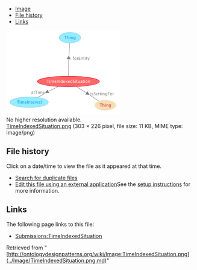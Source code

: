 * [Image](../Image/TimeIndexedSituation.png.md#file)
* [File history](../Image/TimeIndexedSituation.png.md#filehistory)
* [Links](../Image/TimeIndexedSituation.png.md#filelinks)

[![Image:TimeIndexedSituation.png](../images/e/e7/TimeIndexedSituation.png)](../images/e/e7/TimeIndexedSituation.png)  
No higher resolution available.  
[TimeIndexedSituation.png](../images/e/e7/TimeIndexedSituation.png)‎ (303 × 226 pixel, file size: 11 KB, MIME type: image/png)

## File history

Click on a date/time to view the file as it appeared at that time.



  
* [Search for duplicate files](http://ontologydesignpatterns.org/wiki/Special:FileDuplicateSearch/TimeIndexedSituation.png "Special:FileDuplicateSearch/TimeIndexedSituation.png")
* [Edit this file using an external application](http://ontologydesignpatterns.org/wiki/index.php?title=Image:TimeIndexedSituation.png&action=edit&externaledit=true&mode=file "Image:TimeIndexedSituation.png")See the [setup instructions](http://www.mediawiki.org/wiki/Manual:External_editors "http://www.mediawiki.org/wiki/Manual:External_editors") for more information.

## Links



The following page links to this file:


* [Submissions:TimeIndexedSituation](../Submissions/TimeIndexedSituation.md "Submissions:TimeIndexedSituation")


Retrieved from "[http://ontologydesignpatterns.org/wiki/Image:TimeIndexedSituation.png](../Image/TimeIndexedSituation.png.md)"